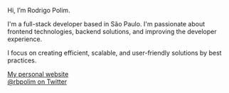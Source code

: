 Hi, I’m Rodrigo Polim.

I'm a full-stack developer based in São Paulo. I'm passionate about frontend technologies, backend solutions, and improving the developer experience.

I focus on creating efficient, scalable, and user-friendly solutions by best practices.

[My personal website](https://rbpolim.com.br)</br>
[@rbpolim on Twitter](https://x.com/rbpolim)
